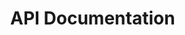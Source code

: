 # API Documentation

<div id="redoc-wrapper">
  <div id="redoc-container"></div>
</div>

<script src="https://cdn.redoc.ly/redoc/latest/bundles/redoc.standalone.js"></script>
<script>
  Redoc.init('../openapi.yaml', {}, document.getElementById('redoc-container'));
</script>

<style>
  html, body {
    height: 100%;
    margin: 0;
  }

  #redoc-wrapper {
    display: flex;
    flex-direction: column;
    min-height: 100vh;
  }

  #redoc-container {
    flex: 1;
    width: 170%;
    margin: 0 auto;
  }

  footer {
    z-index: 10;
  }
</style>